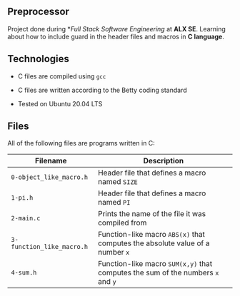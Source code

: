 ## Preprocessor

Project done during **Full Stack Software Engineering* at **ALX SE**. Learning about how to include guard in the header files and macros in **C language**.

## Technologies

* C files are compiled using `gcc`

* C files are written according to the Betty coding standard

* Tested on Ubuntu 20.04 LTS

## Files

All of the following files are programs written in C:

| Filename | Description |
| -------- | ----------- |
| `0-object_like_macro.h` | Header file that defines a macro named `SIZE` |
| `1-pi.h` | Header file that defines a macro named `PI` |
| `2-main.c` | Prints the name of the file it was compiled from |
| `3-function_like_macro.h` | Function-like macro `ABS(x)` that computes the absolute value of a number `x` |
| `4-sum.h` | Function-like macro `SUM(x,y)` that computes the sum of the numbers `x` and `y` |


